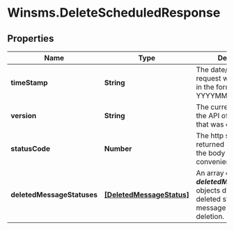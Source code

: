 # Winsms.DeleteScheduledResponse

## Properties
Name | Type | Description | Notes
------------ | ------------- | ------------- | -------------
**timeStamp** | **String** | The date/time the request was processed, in the format YYYYMMDDhhmmssSSS | 
**version** | **String** | The current version of the API of the endpoint that was called | 
**statusCode** | **Number** | The http status code returned - reflected in the body for convenience | 
**deletedMessageStatuses** | [**[DeletedMessageStatus]**](DeletedMessageStatus.md) | An array of ***deletedMessageStatus*** objects detailing the deleted status of each message requested for deletion.  | 


